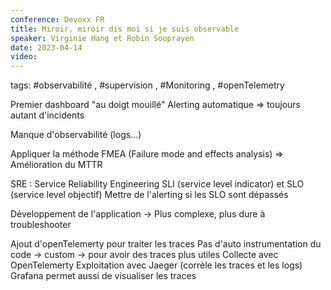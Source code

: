 ```yaml
---
conference: Devoxx FR
title: Miroir, miroir dis moi si je suis observable
speaker: Virginie Hang et Robin Sooprayen
date: 2023-04-14
video: 
---
```

tags: #observabilité , #supervision , #Monitoring , #openTelemetry 

Premier dashboard "au doigt mouillé"
Alerting automatique 
=> toujours autant d'incidents

Manque d'observabilité (logs...)

Appliquer la méthode FMEA (Failure mode and effects analysis)
=> Amélioration du MTTR

SRE : Service Reliability Engineering
SLI (service level indicator) et SLO (service level objectif)
Mettre de l'alerting si les SLO sont dépassés

Développement de l'application
-> Plus complexe, plus dure à troubleshooter

Ajout d'openTelemerty pour traiter les traces
Pas d'auto instrumentation du code -> custom -> pour avoir des traces plus utiles
Collecte avec OpenTelemerty
Exploitation avec Jaeger (corrèle les traces et les logs)
Grafana permet aussi de visualiser les traces













